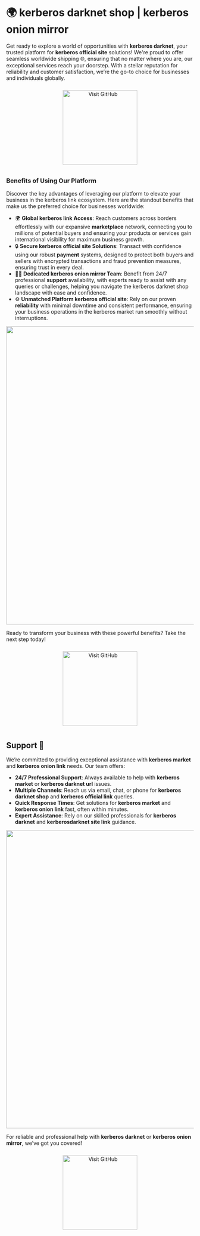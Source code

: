 # 🌍 kerberos darknet shop | kerberos onion mirror

Get ready to explore a world of opportunities with **kerberos darknet**, your trusted platform for **kerberos official site** solutions! We're proud to offer seamless worldwide shipping 🌐, ensuring that no matter where you are, our exceptional services reach your doorstep. With a stellar reputation for reliability and customer satisfaction, we’re the go-to choice for businesses and individuals globally.

<div align="center">
  <a href="https://github.com">
    <img src="https://imagedelivery.net/cloudflare-default/default-button.png" alt="Visit GitHub" width="200" height="auto" style="max-width: 100%; margin: 10px 0;" />
  </a>
</div>

### Benefits of Using Our Platform

Discover the key advantages of leveraging our platform to elevate your business in the kerberos link ecosystem. Here are the standout benefits that make us the preferred choice for businesses worldwide:

- 🌍 **Global kerberos link Access**: Reach customers across borders effortlessly with our expansive **marketplace** network, connecting you to millions of potential buyers and ensuring your products or services gain international visibility for maximum business growth.
- 🔒 **Secure kerberos official site Solutions**: Transact with confidence using our robust **payment** systems, designed to protect both buyers and sellers with encrypted transactions and fraud prevention measures, ensuring trust in every deal.
- 🧑‍💼 **Dedicated kerberos onion mirror Team**: Benefit from 24/7 professional **support** availability, with experts ready to assist with any queries or challenges, helping you navigate the kerberos darknet shop landscape with ease and confidence.
- ⚙️ **Unmatched Platform kerberos official site**: Rely on our proven **reliability** with minimal downtime and consistent performance, ensuring your business operations in the kerberos market run smoothly without interruptions.

<img src="https://imagedelivery.net/R7R2gvNaHJl_gw06IoIdgw/864fedbf-920a-4781-531a-cafb25800a00/public" alt="" width="800"/>

Ready to transform your business with these powerful benefits? Take the next step today!

<div align="center">
  <a href="https://github.com">
    <img src="https://imagedelivery.net/cloudflare-default/default-button.png" alt="Visit GitHub" width="200" height="auto" style="max-width: 100%; margin: 10px 0;" />
  </a>
</div>

## Support 🤝

We’re committed to providing exceptional assistance with **kerberos market** and **kerberos onion link** needs. Our team offers:  
- **24/7 Professional Support**: Always available to help with **kerberos market** or **kerberos darknet url** issues.  
- **Multiple Channels**: Reach us via email, chat, or phone for **kerberos darknet shop** and **kerberos official link** queries.  
- **Quick Response Times**: Get solutions for **kerberos market** and **kerberos onion link** fast, often within minutes.  
- **Expert Assistance**: Rely on our skilled professionals for **kerberos darknet** and **kerberosdarknet site link** guidance.  

<img src="https://imagedelivery.net/R7R2gvNaHJl_gw06IoIdgw/d1267cbe-f504-4269-7c1b-79a81e975900/public" alt="" width="800"/>  

For reliable and professional help with **kerberos darknet** or **kerberos onion mirror**, we’ve got you covered!  

<div align="center">
  <a href="https://github.com">
    <img src="https://imagedelivery.net/cloudflare-default/default-button.png" alt="Visit GitHub" width="200" height="auto" style="max-width: 100%; margin: 10px 0;" />
  </a>
</div>
